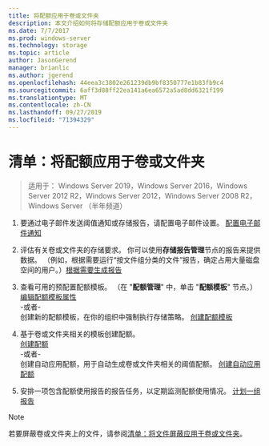 ```yaml
---
title: 将配额应用于卷或文件夹
description: 本文介绍如何将存储配额应用于卷或文件夹
ms.date: 7/7/2017
ms.prod: windows-server
ms.technology: storage
ms.topic: article
author: JasonGerend
manager: brianlic
ms.author: jgerend
ms.openlocfilehash: 44eea3c3802e261239db9bf8350777e1b83fb9c4
ms.sourcegitcommit: 6aff3d88ff22ea141a6ea6572a5ad8dd6321f199
ms.translationtype: MT
ms.contentlocale: zh-CN
ms.lasthandoff: 09/27/2019
ms.locfileid: "71394329"
---
```

# <a name="checklist-apply-a-quota-to-a-volume-or-folder"></a>清单：将配额应用于卷或文件夹

> 适用于： Windows Server 2019，Windows Server 2016，Windows Server 2012 R2，Windows Server 2012，Windows Server 2008 R2，Windows Server （半年频道）

1. 要通过电子邮件发送阈值通知或存储报告，请配置电子邮件设置。 [配置电子邮件通知](configure-email-notifications.md)

2. 评估有关卷或文件夹的存储要求。 你可以使用**存储报告管理**节点的报告来提供数据。 （例如，根据需要运行“按文件组分类的文件”报告，确定占用大量磁盘空间的用户。）[根据需要生成报告](generate-reports-on-demand.md)

3. 查看可用的预配置配额模板。 （在 "**配额管理**" 中，单击 "**配额模板**" 节点。）[编辑配额模板属性](edit-quota-template-properties.md) 
<br />-或者- <br /> 创建新的配额模板，在你的组织中强制执行存储策略。 [创建配额模板](create-quota-template.md)

4. 基于卷或文件夹相关的模板创建配额。  
 [创建配额](create-quota.md) <br /> -或者- <br /> 创建自动应用配额，用于自动生成卷或文件夹相关的阈值配额。 [创建自动应用配额](create-auto-apply-quota.md)

6. 安排一项包含配额使用报告的报告任务，以定期监测配额使用情况。 [计划一组报告](schedule-set-of-reports.md)

> [!Note]
> 若要屏蔽卷或文件夹上的文件，请参阅[清单：将文件屏蔽应用于卷或文件夹](checklist-apply-file-screen-to-volume-or-folder.md)。











